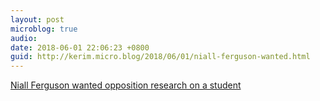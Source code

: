 ```yaml
---
layout: post
microblog: true
audio: 
date: 2018-06-01 22:06:23 +0800
guid: http://kerim.micro.blog/2018/06/01/niall-ferguson-wanted.html
---
```

[Niall Ferguson wanted opposition research on a student](https://newrepublic.com/minutes/148653/historian-niall-ferguson-collected-opposition-research-stanford-student)
